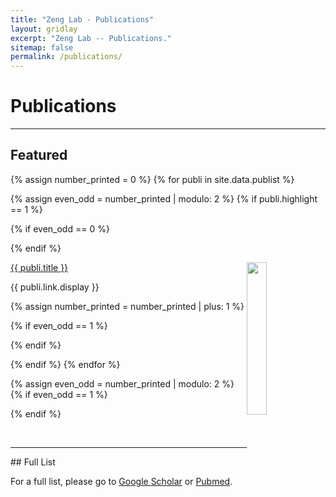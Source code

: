 ```yaml
---
title: "Zeng Lab - Publications"
layout: gridlay
excerpt: "Zeng Lab -- Publications."
sitemap: false
permalink: /publications/
---
```



# Publications

---

## Featured

{% assign number_printed = 0 %}
{% for publi in site.data.publist %}

{% assign even_odd = number_printed | modulo: 2 %}
{% if publi.highlight == 1 %}

{% if even_odd == 0 %}
<div class="row">
{% endif %}

<div class="col-sm-6 clearfix">
 <div class="row">
 	<img src="{{ site.url }}{{ site.baseurl }}/images/pubpic/{{ publi.image }}" class="img-responsive" width="25%" style="float: right" />
  <p><a class="pub1" href="{{ publi.link.url }}">{{ publi.title }}</a></p>
  <a class="pub2"> {{ publi.link.display }} </a>
 </div>
</div>

{% assign number_printed = number_printed | plus: 1 %}

{% if even_odd == 1 %}
</div>
{% endif %}

{% endif %}
{% endfor %}

{% assign even_odd = number_printed | modulo: 2 %}
{% if even_odd == 1 %}
</div>
{% endif %}

<p> &nbsp; </p>

---

<div>
## Full List

For a full list, please go to <a class="regtext" href="https://scholar.google.com/citations?user=O1EuSPYAAAAJ">Google Scholar</a> or <a class="regtext" href="https://www.ncbi.nlm.nih.gov/pubmed?term=Sanders%20SJ%5BAuthor%5D">Pubmed</a>.
<br><br><br>

</div>

